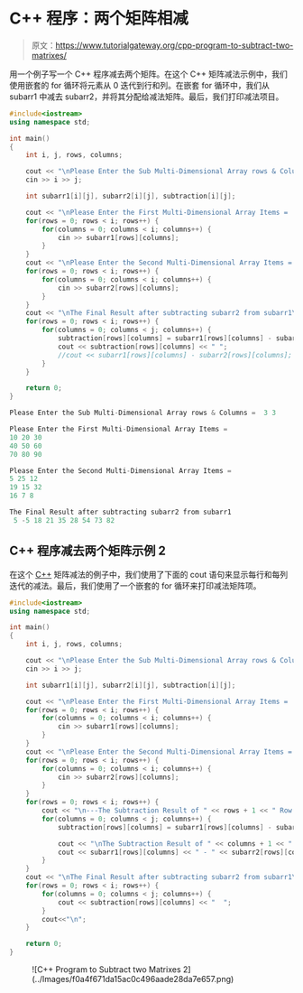 # C++ 程序：两个矩阵相减

> 原文：<https://www.tutorialgateway.org/cpp-program-to-subtract-two-matrixes/>

用一个例子写一个 C++ 程序减去两个矩阵。在这个 C++ 矩阵减法示例中，我们使用嵌套的 for 循环将元素从 0 迭代到行和列。在嵌套 for 循环中，我们从 subarr1 中减去 subarr2，并将其分配给减法矩阵。最后，我们打印减法项目。

```cpp
#include<iostream>
using namespace std;

int main()
{
	int i, j, rows, columns;

	cout << "\nPlease Enter the Sub Multi-Dimensional Array rows & Columns =  ";
	cin >> i >> j;

	int subarr1[i][j], subarr2[i][j], subtraction[i][j];

	cout << "\nPlease Enter the First Multi-Dimensional Array Items =  ";
	for(rows = 0; rows < i; rows++)	{
		for(columns = 0; columns < i; columns++) {
			cin >> subarr1[rows][columns];
		}		
	}	
	cout << "\nPlease Enter the Second Multi-Dimensional Array Items =  ";
	for(rows = 0; rows < i; rows++)	{
		for(columns = 0; columns < i; columns++) {
			cin >> subarr2[rows][columns];
		}		
	}
	cout << "\nThe Final Result after subtracting subarr2 from subarr1\n ";
	for(rows = 0; rows < i; rows++)	{
		for(columns = 0; columns < j; columns++) {
			subtraction[rows][columns] = subarr1[rows][columns] - subarr2[rows][columns];
			cout << subtraction[rows][columns] << " ";
			//cout << subarr1[rows][columns] - subarr2[rows][columns];
		}
	}

 	return 0;
}
```

```cpp
Please Enter the Sub Multi-Dimensional Array rows & Columns =  3 3

Please Enter the First Multi-Dimensional Array Items =  
10 20 30
40 50 60
70 80 90

Please Enter the Second Multi-Dimensional Array Items =  
5 25 12
19 15 32
16 7 8

The Final Result after subtracting subarr2 from subarr1
 5 -5 18 21 35 28 54 73 82
```

## C++ 程序减去两个矩阵示例 2

在这个 [C++](https://www.tutorialgateway.org/cpp-programs/) 矩阵减法的例子中，我们使用了下面的 cout 语句来显示每行和每列迭代的减法。最后，我们使用了一个嵌套的 for 循环来打印减法矩阵项。

```cpp
#include<iostream>
using namespace std;

int main()
{
	int i, j, rows, columns;

	cout << "\nPlease Enter the Sub Multi-Dimensional Array rows & Columns =  ";
	cin >> i >> j;

	int subarr1[i][j], subarr2[i][j], subtraction[i][j];

	cout << "\nPlease Enter the First Multi-Dimensional Array Items =  ";
	for(rows = 0; rows < i; rows++)	{
		for(columns = 0; columns < i; columns++) {
			cin >> subarr1[rows][columns];
		}		
	}	
	cout << "\nPlease Enter the Second Multi-Dimensional Array Items =  ";
	for(rows = 0; rows < i; rows++)	{
		for(columns = 0; columns < i; columns++) {
			cin >> subarr2[rows][columns];
		}		
	}
	for(rows = 0; rows < i; rows++)	{
		cout << "\n---The Subtraction Result of " << rows + 1 << " Row Iteration---\n";
		for(columns = 0; columns < j; columns++) {
			subtraction[rows][columns] = subarr1[rows][columns] - subarr2[rows][columns];

			cout << "\nThe Subtraction Result of " << columns + 1 << " Column Iteration = ";
			cout << subarr1[rows][columns] << " - " << subarr2[rows][columns] << " = " << subtraction[rows][columns] << "\n";
		}
	}
	cout << "\nThe Final Result after subtracting subarr2 from subarr1\n ";
	for(rows = 0; rows < i; rows++)	{
		for(columns = 0; columns < j; columns++) {
			cout << subtraction[rows][columns] << "  ";
		}
		cout<<"\n";
	}

 	return 0;
}
```

<figure class="wp-block-image size-large">![C++ Program to Subtract two Matrixes 2](../Images/f0a4f671da15ac0c496aade28da7e657.png)</figure>